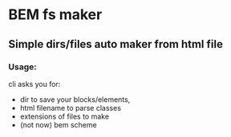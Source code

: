 # BEM fs maker
## Simple dirs/files auto maker from html file

### Usage:
cli asks you for:
- dir to save your blocks/elements,
- html filename to parse classes
- extensions of files to make
- (not now) bem scheme
